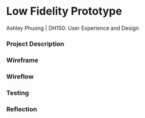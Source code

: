 # Low Fidelity Prototype
Ashley Phuong | DH150: User Experience and Design

### Project Description

### Wireframe

### Wireflow

### Testing

### Reflection

